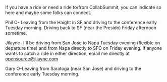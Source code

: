 If you have a ride or need a ride to/from CollabSummit, you can indicate
so here and maybe some folks can connect.

Phil O- Leaving from the Haight in SF and driving to the conference
early Tuesday morning. Driving back to SF (near the Presido) Friday
afternoon sometime.

Jilayne- I'll be driving from San Jose to Napa Tuesday evening (flexible
on departure time) and from Napa directly to SFO on Friday evening. If
anyone wants to catch a ride in either direction, email me directly at
opensource@jilayne.com

Gary O-Leaving from Saratoga (near San Jose) and driving to the
conference early Tuesday morning.

